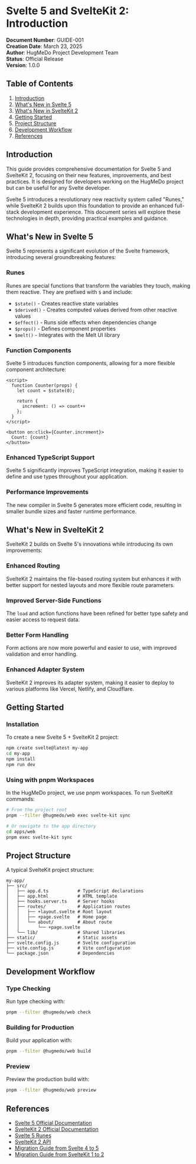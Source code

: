 # Svelte 5 and SvelteKit 2: Introduction

**Document Number**: GUIDE-001  
**Creation Date**: March 23, 2025  
**Author**: HugMeDo Project Development Team  
**Status**: Official Release  
**Version**: 1.0.0

## Table of Contents

1. [Introduction](#introduction)
2. [What's New in Svelte 5](#whats-new-in-svelte-5)
3. [What's New in SvelteKit 2](#whats-new-in-sveltekit-2)
4. [Getting Started](#getting-started)
5. [Project Structure](#project-structure)
6. [Development Workflow](#development-workflow)
7. [References](#references)

## Introduction

This guide provides comprehensive documentation for Svelte 5 and SvelteKit 2, focusing on their new features, improvements, and best practices. It is designed for developers working on the HugMeDo project but can be useful for any Svelte developer.

Svelte 5 introduces a revolutionary new reactivity system called "Runes," while SvelteKit 2 builds upon this foundation to provide an enhanced full-stack development experience. This document series will explore these technologies in depth, providing practical examples and guidance.

## What's New in Svelte 5

Svelte 5 represents a significant evolution of the Svelte framework, introducing several groundbreaking features:

### Runes

Runes are special functions that transform the variables they touch, making them reactive. They are prefixed with `$` and include:

- `$state()` - Creates reactive state variables
- `$derived()` - Creates computed values derived from other reactive values
- `$effect()` - Runs side effects when dependencies change
- `$props()` - Defines component properties
- `$melt()` - Integrates with the Melt UI library

### Function Components

Svelte 5 introduces function components, allowing for a more flexible component architecture:

```svelte
<script>
  function Counter(props) {
    let count = $state(0);
    
    return {
      increment: () => count++
    };
  }
</script>

<button on:click={Counter.increment}>
  Count: {count}
</button>
```

### Enhanced TypeScript Support

Svelte 5 significantly improves TypeScript integration, making it easier to define and use types throughout your application.

### Performance Improvements

The new compiler in Svelte 5 generates more efficient code, resulting in smaller bundle sizes and faster runtime performance.

## What's New in SvelteKit 2

SvelteKit 2 builds on Svelte 5's innovations while introducing its own improvements:

### Enhanced Routing

SvelteKit 2 maintains the file-based routing system but enhances it with better support for nested layouts and more flexible route parameters.

### Improved Server-Side Functions

The `load` and action functions have been refined for better type safety and easier access to request data.

### Better Form Handling

Form actions are now more powerful and easier to use, with improved validation and error handling.

### Enhanced Adapter System

SvelteKit 2 improves its adapter system, making it easier to deploy to various platforms like Vercel, Netlify, and Cloudflare.

## Getting Started

### Installation

To create a new Svelte 5 + SvelteKit 2 project:

```bash
npm create svelte@latest my-app
cd my-app
npm install
npm run dev
```

### Using with pnpm Workspaces

In the HugMeDo project, we use pnpm workspaces. To run SvelteKit commands:

```bash
# From the project root
pnpm --filter @hugmedo/web exec svelte-kit sync

# Or navigate to the app directory
cd apps/web
pnpm exec svelte-kit sync
```

## Project Structure

A typical SvelteKit project structure:

```
my-app/
├── src/
│   ├── app.d.ts           # TypeScript declarations
│   ├── app.html           # HTML template
│   ├── hooks.server.ts    # Server hooks
│   ├── routes/            # Application routes
│   │   ├── +layout.svelte # Root layout
│   │   ├── +page.svelte   # Home page
│   │   └── about/         # About route
│   │       └── +page.svelte
│   └── lib/               # Shared libraries
├── static/                # Static assets
├── svelte.config.js       # Svelte configuration
├── vite.config.js         # Vite configuration
└── package.json           # Dependencies
```

## Development Workflow

### Type Checking

Run type checking with:

```bash
pnpm --filter @hugmedo/web check
```

### Building for Production

Build your application with:

```bash
pnpm --filter @hugmedo/web build
```

### Preview

Preview the production build with:

```bash
pnpm --filter @hugmedo/web preview
```

## References

- [Svelte 5 Official Documentation](https://svelte.dev/docs)
- [SvelteKit 2 Official Documentation](https://kit.svelte.dev/docs)
- [Svelte 5 Runes](https://svelte.dev/docs/runes)
- [SvelteKit 2 API](https://kit.svelte.dev/docs/modules)
- [Migration Guide from Svelte 4 to 5](https://svelte.dev/docs/migrating-to-svelte-5)
- [Migration Guide from SvelteKit 1 to 2](https://kit.svelte.dev/docs/migrating-to-sveltekit-2)
